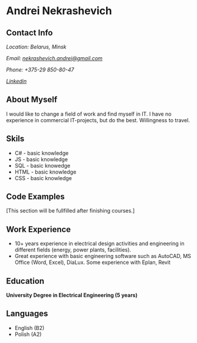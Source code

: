 # Andrei Nekrashevich

## Contact Info
*Location: Belarus, Minsk*  

*Email: nekrashevich.andrei@gmail.com*  

*Phone: +375-29 850-80-47*  

*[Linkedin](https://www.linkedin.com/in/andrei-nekrashevich-60aa4873)*

## About Myself
I would like to change a field of work and find myself in IT. 
I have no experience in commercial IT-projects, but do the best.
Willingness to travel.

## Skils
* C# - basic knowledge
* JS - basic knowledge
* SQL - basic knowedge
* HTML - basic knowledge
* CSS - basic knowledge

## Code Examples
[This section will be fullfilled after finishing courses.]

## Work Experience
* 10+ years experience in electrical design activities and engineering in different fields (energy, power plants, facilities).
* Great experience with basic engineering software such as AutoCAD, MS Office (Word, Excel), DiaLux. Some experience with Eplan, Revit

## Education
**University Degree in Electrical Engineering (5 years)**

## Languages
* English (B2)
* Polish (A2)